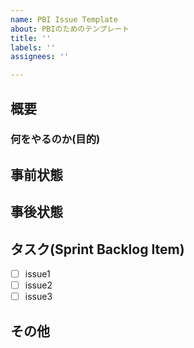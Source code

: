 ```yaml
---
name: PBI Issue Template
about: PBIのためのテンプレート
title: ''
labels: ''
assignees: ''

---
```


## 概要
<!-- このPBIにおける主要な課題や機能、及び期待される成果について簡潔に説明してください。-->

### 何をやるのか(目的)

## 事前状態
<!-- このPBIを開始するための概要を記載してください。Ready条件となるPBIがあれば、記載してください-->
<!-- このPBIを開始するための概要 -->
<!-- 受入条件1 -->
<!-- 受入条件2 -->
<!-- 受入条件3 -->

## 事後状態
<!-- このPBIを完了とするための条件をリスト形式で記載してください。受け入れ条件は状態として記載します。-->

## タスク(Sprint Backlog Item)
<!-- 開発者がこのPBIを達成するために必要なSBI（具体的な作業項目）をリスト形式で記載してください。-->
- [ ] issue1
- [ ] issue2
- [ ] issue3

## その他
<!-- このPBIに関連するドキュメント、過去の類似したPBI、注記や備考などをここに記載してください。-->
